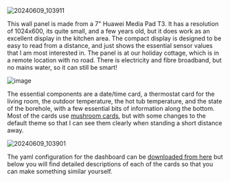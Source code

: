 ![20240609_103911](https://github.com/jm-cook/my-smart-home/assets/8317651/85ebf7f8-b1d6-4978-b53c-6a520244fe1d)

This wall panel is made from a 7" Huawei Media Pad T3. It has a resolution of 1024x600, its quite small, and a few years old, but it does work as an excellent display in the kitchen area. 
The compact display is designed to be easy to read from a distance, and just shows the essential sensor values that I am most interested in. 
The panel is at our holiday cottage, which is in a remote location with no road. There 
is electricity and fibre broadband, but no mains water, so it can still be smart!

![image](https://github.com/jm-cook/my-smart-home/assets/8317651/a6adee02-b8c0-4492-9123-7e3e78984f90)

The essential components are a date/time card, a thermostat card for the living room, the outdoor temperature, the hot tub temperature, and the state of the borehole, with a few essential bits of information along the bottom.
Most of the cards use [mushroom cards](https://github.com/piitaya/lovelace-mushroom), but with some changes to the default theme so that I can see them clearly when standing a short distance away.


![20240609_103901](https://github.com/jm-cook/my-smart-home/assets/8317651/c68e9b54-6e6f-4fa7-8ac9-0ab5b4ed1e42)

The yaml configuration for the dashboard can be [downloaded from here](https://github.com/jm-cook/my-smart-home/blob/dev/small-wall-panel/panel_config.yaml) but below you will find 
detailed descriptions of each of the cards so that you can make something similar yourself.

